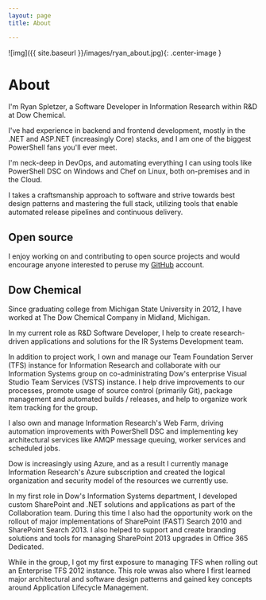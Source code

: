 ```yaml
---
layout: page
title: About

---
```


![img]({{ site.baseurl }}/images/ryan_about.jpg){: .center-image }

# About

I'm Ryan Spletzer, a Software Developer in Information Research within R&D at 
Dow Chemical.

I've had experience in backend and frontend development, mostly in the .NET and 
ASP.NET (increasingly Core) stacks, and I am one of the biggest PowerShell fans 
you'll ever meet.

I'm neck-deep in DevOps, and automating everything I can using tools like 
PowerShell DSC on Windows and Chef on Linux, both on-premises and in the Cloud.

I takes a craftsmanship approach to software and strive towards best design 
patterns and mastering the full stack, utilizing tools that enable automated 
release pipelines and continuous delivery.

## Open source

I enjoy working on and contributing to open source projects and would encourage 
anyone interested to peruse my [GitHub](https://github.com/ryanspletzer) 
account.

## Dow Chemical

Since graduating college from Michigan State University in 2012, I have worked 
at The Dow Chemical Company in Midland, Michigan.

In my current role as R&D Software Developer, I help to create research-driven 
applications and solutions for the IR Systems Development team.

In addition to project work, I own and manage our Team Foundation Server (TFS) 
instance for Information Research and collaborate with our Information Systems 
group on co-administrating Dow's enterprise Visual Studio Team Services (VSTS) 
instance. I help drive improvements to our processes, promote usage of source 
control (primarily Git), package management and automated builds / releases, and 
help to organize work item tracking for the group.

I also own and manage Information Research's Web Farm, driving automation 
improvements with PowerShell DSC and implementing key architectural services 
like AMQP message queuing, worker services and scheduled jobs.

Dow is increasingly using Azure, and as a result I currently manage Information 
Research's Azure subscription and created the logical organization and security 
model of the resources we currently use.

In my first role in Dow's Information Systems department, I developed custom 
SharePoint and .NET solutions and applications as part of the Collaboration 
team. During this time I also had the opportunity work on the rollout of major 
implementations of SharePoint (FAST) Search 2010 and SharePoint Search 2013. I 
also helped to support and create branding solutions and tools for managing 
SharePoint 2013 upgrades in Office 365 Dedicated.

While in the group, I got my first exposure to managing TFS when rolling out an 
Enterprise TFS 2012 instance. This role wwas also where I first learned major 
architectural and software design patterns and gained key concepts around 
Application Lifecycle Management.
